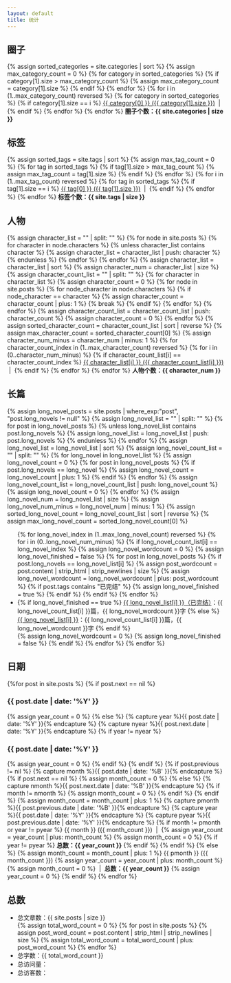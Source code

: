 ```yaml
---
layout: default
title: 统计
---
```

<div class="well article">
    <a id="{{ category-analysis }}" style="position: relative; top: -50px"></a>
    <h2>圈子</h2>
    <!-- Find the max category count -->
    {% assign sorted_categories = site.categories | sort %}
    {% assign max_category_count = 0 %}
    {% for category in sorted_categories %}
        {% if category[1].size > max_category_count %}
            {% assign max_category_count = category[1].size %}
        {% endif %}
    {% endfor %}
    <!-- Begin display -->
    {% for i in (1..max_category_count) reversed %}
        {% for category in sorted_categories %}
            {% if category[1].size == i %}
                <a href="{{ site.baseurl }}/categories#{{ category[0] }}">{{ category[0] }} ({{ category[1].size }})</a>
                &nbsp;|&nbsp;
            {% endif %}
        {% endfor %}
    {% endfor %}
    <span><b>圈子个数：{{ site.categories | size }}</b></span>
</div>

<div class="well article">
    <a id="{{ tag-analysis }}" style="position: relative; top: -50px"></a>
    <h2>标签</h2>
    <!-- Find the max tag count -->
    {% assign sorted_tags = site.tags | sort %}
    {% assign max_tag_count = 0 %}
    {% for tag in sorted_tags %}
        {% if tag[1].size > max_tag_count %}
            {% assign max_tag_count = tag[1].size %}
        {% endif %}
    {% endfor %}
    <!-- Begin display -->
    {% for i in (1..max_tag_count) reversed %}
        {% for tag in sorted_tags %}
            {% if tag[1].size == i %}
                <a href="{{ site.baseurl }}/tags#{{ tag[0] }}">{{ tag[0] }} ({{ tag[1].size }})</a>
                &nbsp;|&nbsp;
            {% endif %}
        {% endfor %}
    {% endfor %}
    <span><b>标签个数：{{ site.tags | size }}</b></span>
</div>

<div class="well article">
    <a id="{{ character-analysis }}" style="position: relative; top: -50px"></a>
    <h2>人物</h2>
    <!-- Look for the name list of all characters -->
    {% assign character_list = "" | split: "" %}
    {% for node in site.posts %}
        {% for character in node.characters %}
            {% unless character_list contains character %}
                {% assign character_list = character_list | push: character %}
            {% endunless %}
        {% endfor %}
    {% endfor %}
    {% assign character_list = character_list | sort %}
    {% assign character_num = character_list | size %}
    <!-- Look for the count for each character -->
    {% assign character_count_list = "" | split: "" %}
    {% for character in character_list %}
        {% assign character_count = 0 %}
        {% for node in site.posts %}
            {% for node_character in node.characters %}
                {% if node_character == character %}
                    {% assign character_count = character_count | plus: 1 %}
                    {% break %}
                {% endif %}
            {% endfor %}
        {% endfor %}
        {% assign character_count_list = character_count_list | push: character_count %}
        {% assign character_count = 0 %}
    {% endfor %}
    <!-- Look for the max character count -->
    {% assign sorted_character_count = character_count_list | sort | reverse %}
    {% assign max_character_count = sorted_character_count[0] %}
    <!-- Begin display -->
    {% assign character_num_minus = character_num | minus: 1 %}
    {% for character_count_index in (1..max_character_count) reversed %}
        {% for i in (0..character_num_minus) %}
            {% if character_count_list[i] == character_count_index %}
                <a href="{{ site.baseurl }}/characters#{{ character_list[i] }}">{{ character_list[i] }} ({{ character_count_list[i] }})</a>
                &nbsp;|&nbsp;
            {% endif %}
        {% endfor %}
    {% endfor %}
    <span><b>人物个数：{{ character_num }}</b></span>
</div>

<div class="well article">
    <a id="{{ longnovel-analysis }}" style="position: relative; top: -50px"></a>
    <h2>长篇</h2>
    <!-- Look for the name list of all long-novels -->
    {% assign long_novel_posts = site.posts | where_exp:"post", "post.long_novels != null" %}
    {% assign long_novel_list = "" | split: "" %}
    {% for post in long_novel_posts %}
        {% unless long_novel_list contains post.long_novels %}
            {% assign long_novel_list = long_novel_list | push: post.long_novels %}
        {% endunless %}
    {% endfor %}
    {% assign long_novel_list = long_novel_list | sort %}
    <!-- Look for count of each longnovel -->
    {% assign long_novel_count_list = "" | split: "" %}
    {% for long_novel in long_novel_list %}
        {% assign long_novel_count = 0 %}
        {% for post in long_novel_posts %}
            {% if post.long_novels == long_novel %}
                {% assign long_novel_count = long_novel_count | plus: 1 %}
            {% endif %}
        {% endfor %}
        {% assign long_novel_count_list = long_novel_count_list | push: long_novel_count %}
        {% assign long_novel_count = 0 %}
    {% endfor %}
    <!-- Look for max longnovel count -->
    {% assign long_novel_num = long_novel_list | size %}
    {% assign long_novel_num_minus = long_novel_num | minus: 1 %}
    {% assign sorted_long_novel_count = long_novel_count_list | sort | reverse %}
    {% assign max_long_novel_count = sorted_long_novel_count[0] %}
    <!-- Begin display -->
    <ul>
    {% for long_novel_index in (1..max_long_novel_count) reversed %}
        {% for i in (0..long_novel_num_minus) %}
            {% if long_novel_count_list[i] == long_novel_index %}
                {% assign long_novel_wordcount = 0 %}
                {% assign long_novel_finished = false %}
                {% for post in long_novel_posts %}
                    {% if post.long_novels == long_novel_list[i] %}
                        {% assign post_wordcount = post.content | strip_html | strip_newlines | size %}
                        {% assign long_novel_wordcount = long_novel_wordcount | plus: post_wordcount %}
                        {% if post.tags contains "已完结" %}
                            {% assign long_novel_finished = true %}
                        {% endif %}
                    {% endif %}
                {% endfor %}
                <li>
                    {% if long_novel_finished == true %}
                        <a href="{{ site.baseurl }}/longnovels#{{ long_novel_list[i] }}">{{ long_novel_list[i] }}（已完结）</a>：{{ long_novel_count_list[i] }}篇，{{ long_novel_wordcount }}字
                    {% else %}
                        <a href="{{ site.baseurl }}/longnovels#{{ long_novel_list[i] }}">{{ long_novel_list[i] }}</a>：{{ long_novel_count_list[i] }}篇，{{ long_novel_wordcount }}字
                    {% endif %}
                </li>
                {% assign long_novel_wordcount = 0 %}
                {% assign long_novel_finished = false %}
            {% endif %}
        {% endfor %}
    {% endfor %}
    </ul>
</div>

<div class="well article">
    <a id="{{ date-analysis }}" style="position: relative; top: -50px"></a>
    <h2>日期</h2>
    {%for post in site.posts %}
        <!-- Display year -->
        {% if post.next == nil %}
            <h3>{{ post.date | date: '%Y' }}</h3>
            {% assign year_count = 0 %}
        {% else %}
            {% capture year %}{{ post.date | date: '%Y' }}{% endcapture %}
            {% capture nyear %}{{ post.next.date | date: '%Y' }}{% endcapture %}
            {% if year != nyear %}
                <h3>{{ post.date | date: '%Y' }}</h3>
                {% assign year_count = 0 %}
            {% endif %}
        {% endif %}
        <!-- Analysis month -->
        {% if post.previous != nil %}
            {% capture month %}{{ post.date | date: '%B' }}{% endcapture %}
            {% if post.next == nil %}
                {% assign month_count = 0 %}
            {% else %}
                {% capture nmonth %}{{ post.next.date | date: '%B' }}{% endcapture %}
                {% if month != nmonth %}
                    {% assign month_count = 0 %}
                {% endif %}
            {% endif %}
            {% assign month_count = month_count | plus: 1 %}
            {% capture pmonth %}{{ post.previous.date | date: '%B' }}{% endcapture %}
            {% capture year %}{{ post.date | date: '%Y' }}{% endcapture %}
            {% capture pyear %}{{ post.previous.date | date: '%Y' }}{% endcapture %}
            {% if month != pmonth or year != pyear %}
                {{ month }} ({{ month_count }})
                &nbsp;|&nbsp;
                {% assign year_count = year_count | plus: month_count %}
                {% assign month_count = 0 %}
                <!-- Display year count -->
                {% if year != pyear %}
                    <b>总数：{{ year_count }}</b>
                {% endif %}
            {% endif %}
        {% else %}
            {% assign month_count = month_count | plus: 1 %}
            {{ pmonth }} ({{ month_count }})
            {% assign year_count = year_count | plus: month_count %}
            {% assign month_count = 0 %}
            <!-- Display year count -->
            &nbsp;|&nbsp;
            <b>总数：{{ year_count }}</b>
            {% assign year_count = 0 %}
        {% endif %}
    {% endfor %}
</div>

<div class="well article">
    <a id="{{ total-analysis }}" style="position: relative; top: -50px"></a>
    <h2>总数</h2>
    <ul>
        <li>总文章数：{{ site.posts | size }}</li>
        {% assign total_word_count = 0 %}
        {% for post in site.posts %}
            {% assign post_word_count = post.content | strip_html | strip_newlines | size %}
            {% assign total_word_count = total_word_count | plus: post_word_count %}
        {% endfor %}
        <li>总字数：{{ total_word_count }}</li>
        <script async src="//busuanzi.ibruce.info/busuanzi/2.3/busuanzi.pure.mini.js"></script>
        <li>
            <span id="busuanzi_container_site_pv">
                总访问量：<span id="busuanzi_value_site_pv"></span>
            </span>
        </li>
        <li>
            <span id="busuanzi_container_site_uv">
                总访客数：<span id="busuanzi_value_site_uv"></span>
            </span>
        </li>
    </ul>
</div>